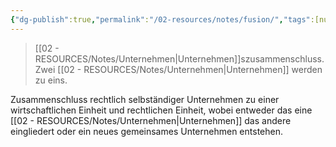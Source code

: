 ```yaml
---
{"dg-publish":true,"permalink":"/02-resources/notes/fusion/","tags":[null],"noteIcon":"","updated":"2025-10-29T12:59:06.195+01:00"}
---
```


>[[02 - RESOURCES/Notes/Unternehmen\|Unternehmen]]szusammenschluss. Zwei [[02 - RESOURCES/Notes/Unternehmen\|Unternehmen]] werden zu eins.

Zusammenschluss rechtlich selbständiger Unternehmen zu einer wirtschaftlichen Einheit und rechtlichen Einheit, wobei entweder das eine [[02 - RESOURCES/Notes/Unternehmen\|Unternehmen]] das andere eingliedert oder ein neues gemeinsames Unternehmen entstehen.